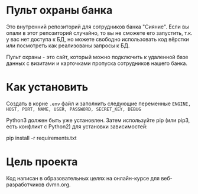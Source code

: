 # Пульт охраны банка

  Это внутренний репозиторий для сотрудников банка "Сияние". Если вы опали в этот репозиторий случайно, то вы не сможете его запустить,
т.к. у вас нет доступа к БД, но можете свободно использовать код вёрстки или посмотреть как реализованы запросы к БД.
  
  Пульт охраны - это сайт, который можно подключить к удаленной базе данных с визитами и карточками пропуска сотрудников нашего банка.
    
# Как установить

Создать в корне `.env` файл и заполнить следующие переменные `ENGINE, HOST, PORT, NAME, USER, PASSWORD, SECRET_KEY, DEBUG`

Python3 должен быть уже установлен. Затем используйте pip (или pip3, есть конфликт с Python2) для установки зависимостей:

pip install -r requirements.txt

# Цель проекта

Код написан в образовательных целях на онлайн-курсе для веб-разработчиков dvmn.org.
